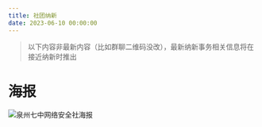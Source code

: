 ```yaml
---
title: 社团纳新
date: 2023-06-10 00:00:00
---
```


> 以下内容非最新内容（比如群聊二维码没改），最新纳新事务相关信息将在接近纳新时推出

# 海报

![泉州七中网络安全社海报](https://s2.loli.net/2023/08/05/9pG3xvbgR2PcI5t.png)
